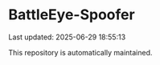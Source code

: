 # BattleEye-Spoofer

Last updated: 2025-06-29 18:55:13

This repository is automatically maintained.
